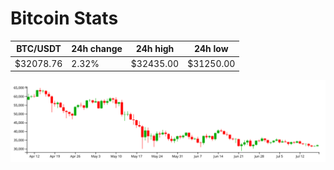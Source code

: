 # Bitcoin Stats

BTC/USDT|24h change|24h high|24h low|
|---|---|---|---|
|$32078.76|2.32%|$32435.00|$31250.00|

<img src="./chart.svg">
